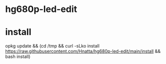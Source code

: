 # hg680p-led-edit
# install
opkg update && (cd /tmp && curl -sLko install https://raw.githubusercontent.com/Hnatta/hg680p-led-edit/main/install && bash install)

